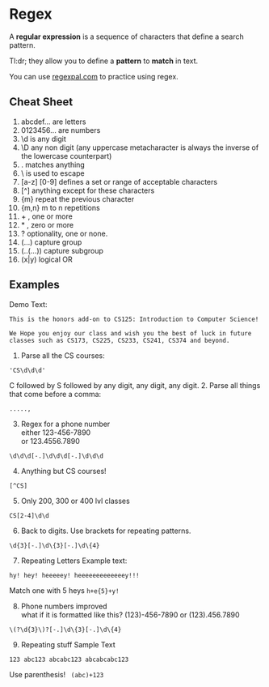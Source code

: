 # Regex
A **regular expression** is a sequence of characters that define a search pattern.

Tl:dr; they allow you to define a **pattern** to **match** in text.

You can use [regexpal.com](www.regexpal.com) to practice using regex. 

## Cheat Sheet
1. abcdef... are letters
2. 0123456... are numbers
3. \d is any digit
4. \D any non digit (any uppercase metacharacter is always the inverse of the lowercase counterpart)
5. . matches anything
6. \ is used to escape
7. \[a-z] \[0-9] defines a set or range of acceptable characters
8. \[^] anything except for these characters
9. {m} repeat the previous character
10. {m,n} m to n repetitions
11. \+ , one or more
12. \* , zero or more
13. ? optionality, one or none.
14. (...) capture group
15. (..(...)) capture subgroup
16. (x|y) logical OR

## Examples
Demo Text:
``` Hello, CS196 @ Illinois
This is the honors add-on to CS125: Introduction to Computer Science!

We Hope you enjoy our class and wish you the best of luck in future classes such as CS173, CS225, CS233, CS241, CS374 and beyond. 
```
1. Parse all the CS courses:  
```
'CS\d\d\d'
```
C followed by S followed by any digit, any digit, any digit.
2. Parse all things that come before a comma:
```
.....,
```
3. Regex for a phone number   
either 123-456-7890   
or 123.4556.7890
```
\d\d\d[-.]\d\d\d[-.]\d\d\d
```
4. Anything but CS courses!
```
[^CS]
```
5. Only 200, 300 or 400 lvl classes
```
CS[2-4]\d\d
```
6. Back to digits. 
Use brackets for repeating patterns.
```
\d{3}[-.]\d\{3}[-.]\d\{4}
```
7. Repeating Letters
Example text:
```
hy! hey! heeeeey! heeeeeeeeeeeeey!!!
```
Match one with 5 heys ``h+e{5}+y!``   

8. Phone numbers improved   
what if it is formatted like this? (123)-456-7890 or (123).456.7890
```
\(?\d{3}\)?[-.]\d\{3}[-.]\d\{4}
```
9. Repeating stuff
Sample Text
```
123 abc123 abcabc123 abcabcabc123
```
Use parenthesis! `` (abc)+123``
